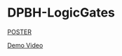 ﻿# DPBH-LogicGates
[POSTER](poster.jpg)


[Demo Video](https://www.youtube.com/watch?v=unov8YPBNoM)
